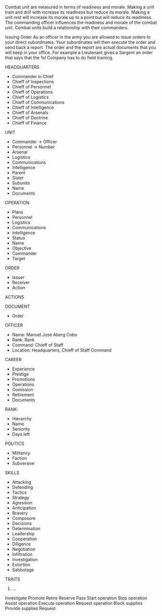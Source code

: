 Combat unit are measured in terms of readiness and morale.
Making a unit train and drill with increase its readiness but reduce its morale.
Making a unit rest will increase its morale up to a point but will reduce its readiness.
The commanding officer influences the readiness and morale of the combat unit.
Combat units build a relationship with their commanders.

Issuing Order
As an officer in the army you are allowed to issue orders to your direct subordinates.
Your subordinates will then execute the order and send back a report. 
The order and the report are actual documents that you will keep in your office.
For example a Lieutenant gives a Sargent an order that says that the 1st Company has to do field training.

HEADQUARTERS
- Commander in Chief
- Chieff of Inspections
- Chieff of Personnel
- Chieff of Operations
- Chieff of Logistics 
- Chieff of Communications
- Chieff of Intelligence
- Chieff of Arsenals
- Chieff of Doctrine
- Chieff of Finance

UNIT
- Commander -> Officer
- Personnel -> Number
- Arsenal
- Logistics
- Communications
- Intelligence
- Parent
- Sister
- Subunits
- Name
- Documents

OPERATION
- Plans 
- Personnel
- Logistics
- Communications
- Intelligence
- Status
- Name
- Objective
- Commander
- Target

ORDER
- Issuer
- Receiver
- Action

ACTIONS

DOCUMENT
- Order

OFFICER
- Name: Manuel Jose Aberg Cobo
- Rank: Rank
- Command: Chieff of Staff
- Location: Headquarters, Chieff of Staff Command

CAREER
- Experience
- Prestige
- Promotions
- Operations
- Comission
- Retirement
- Documents

RANK:
- Hierarchy
- Name
- Seniority
- Days left

POLITICS
- Militancy
- Faction
- Subversive

SKILLS
- Attacking
- Defending
- Tactics
- Strategy
- Agression
- Anticipation
- Bravery
- Composure
- Decisions
- Determination
- Leadership
- Cooperation
- Diligence
- Negotiation
- Infiltration
- Investigation
- Extortion
- Sabbotage

TRAITS
1. ...

Investigate
Promote
Retire
Reserve
Pass
Start operation
Stop operation
Assist operation
Execute operation
Request operation
Block supplies
Provide supplies
Request
